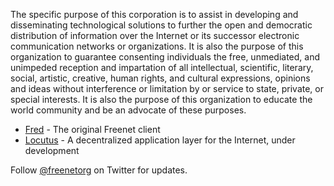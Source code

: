 The specific purpose of this corporation is to assist in developing and disseminating technological solutions to further the open and democratic distribution of information over the Internet or its successor electronic communication networks or organizations. It is also the purpose of this organization to guarantee consenting individuals the free, unmediated, and unimpeded reception and impartation of all intellectual, scientific, literary, social, artistic, creative, human rights, and cultural expressions, opinions and ideas without interference or limitation by or service to state, private, or special interests. It is also the purpose of this organization to educate the world community and be an advocate of these purposes.

* [Fred](https://freenetproject.org/) - The original Freenet client
* [Locutus](https://github.com/freenet/locutus) - A decentralized application layer for the Internet, under development

Follow [@freenetorg](https://twitter.com/freenetorg) on Twitter for updates.
